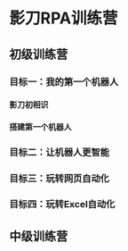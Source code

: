 # 影刀RPA训练营
## 初级训练营
### 目标一：我的第一个机器人
#### 影刀初相识
#### 搭建第一个机器人
### 目标二：让机器人更智能
### 目标三：玩转网页自动化
### 目标四：玩转Excel自动化
## 中级训练营
